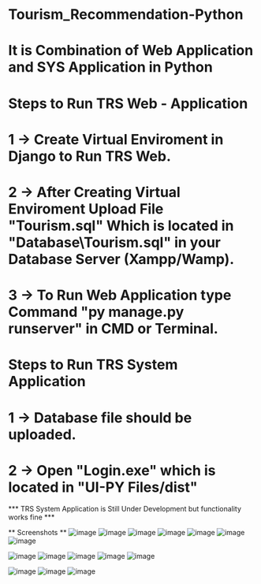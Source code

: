 # Tourism_Recommendation-Python
# It is Combination of Web Application and SYS Application in Python

# Steps to Run TRS Web - Application
# 1 -> Create Virtual Enviroment in Django to Run TRS Web.
# 2 -> After Creating Virtual Enviroment Upload File "Tourism.sql" Which is located in "Database\Tourism.sql" in your Database Server (Xampp/Wamp).
# 3 -> To Run Web Application type Command "py manage.py runserver" in CMD or Terminal.

# Steps to Run TRS System Application
# 1 -> Database file should be uploaded.
# 2 -> Open "Login.exe" which is located in "UI-PY Files/dist"

*** TRS System Application is Still Under Development but functionality works fine ***

** Screenshots ** 
![image](https://user-images.githubusercontent.com/66070164/221841885-3f7b9ad0-61e3-4ed1-baeb-ead7b345fa1d.png)
![image](https://user-images.githubusercontent.com/66070164/221841620-596b9e58-1ce9-4a6f-863f-a032c3e113c3.png)
![image](https://user-images.githubusercontent.com/66070164/221841655-6c2243e9-ff5a-4ceb-9662-36004f966ca9.png)
![image](https://user-images.githubusercontent.com/66070164/221841707-e03b5b68-8b15-4643-ba14-71a579891f0d.png)
![image](https://user-images.githubusercontent.com/66070164/221841641-74370d63-7848-44e5-8202-2c7d27b477a1.png)
![image](https://user-images.githubusercontent.com/66070164/221841670-95a363d2-4b16-4eef-a5d7-519022dd2cf0.png)
![image](https://user-images.githubusercontent.com/66070164/221841690-c1e482ff-6b5b-4ceb-8dd4-f8cb84eab8f8.png)

![image](https://user-images.githubusercontent.com/66070164/221842150-bdb99fbc-13ac-4156-ae82-a9924b34bc6d.png)
![image](https://user-images.githubusercontent.com/66070164/221842208-3a6af6c0-456d-43d4-959d-a336788365a9.png)
![image](https://user-images.githubusercontent.com/66070164/221842267-b1d6029f-6085-42ac-bbd9-df7f2080368e.png)
![image](https://user-images.githubusercontent.com/66070164/221842244-60517889-9b79-47db-b832-03b828f82e8d.png)
![image](https://user-images.githubusercontent.com/66070164/221842320-1055633b-222c-4796-ae1e-b147f52c052e.png)

![image](https://user-images.githubusercontent.com/66070164/221844482-24df198e-293a-49e7-84bb-b8ffe6cf964a.png)
![image](https://user-images.githubusercontent.com/66070164/221844565-783a5267-a752-4504-afe1-c78387745abf.png)
![image](https://user-images.githubusercontent.com/66070164/221844912-a0d19c24-e885-4032-ab67-daf83b90609f.png)
